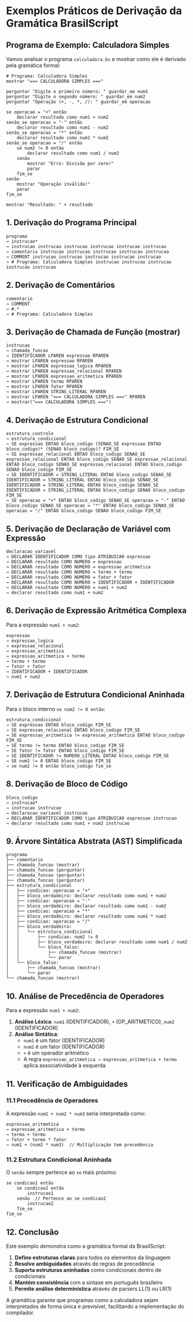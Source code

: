 # Exemplos Práticos de Derivação da Gramática BrasilScript

## Programa de Exemplo: Calculadora Simples

Vamos analisar o programa `calculadora.bs` e mostrar como ele é derivado pela gramática formal:

```brasilscript
# Programa: Calculadora Simples
mostrar "=== CALCULADORA SIMPLES ==="

perguntar "Digite o primeiro número: " guardar_em num1
perguntar "Digite o segundo número: " guardar_em num2
perguntar "Operação (+, -, *, /): " guardar_em operacao

se operacao = "+" então
    declarar resultado como num1 + num2
senão_se operacao = "-" então
    declarar resultado como num1 - num2
senão_se operacao = "*" então
    declarar resultado como num1 * num2
senão_se operacao = "/" então
    se num2 != 0 então
        declarar resultado como num1 / num2
    senão
        mostrar "Erro: Divisão por zero!"
        parar
    fim_se
senão
    mostrar "Operação inválida!"
    parar
fim_se

mostrar "Resultado: " + resultado
```

## 1. Derivação do Programa Principal

```
programa
→ instrucao*
→ instrucao instrucao instrucao instrucao instrucao instrucao
→ comentario instrucao instrucao instrucao instrucao instrucao
→ COMMENT instrucao instrucao instrucao instrucao instrucao
→ # Programa: Calculadora Simples instrucao instrucao instrucao instrucao instrucao
```

## 2. Derivação de Comentários

```
comentario
→ COMMENT
→ #.*
→ # Programa: Calculadora Simples
```

## 3. Derivação de Chamada de Função (mostrar)

```
instrucao
→ chamada_funcao
→ IDENTIFICADOR LPAREN expressao RPAREN
→ mostrar LPAREN expressao RPAREN
→ mostrar LPAREN expressao_logica RPAREN
→ mostrar LPAREN expressao_relacional RPAREN
→ mostrar LPAREN expressao_aritmetica RPAREN
→ mostrar LPAREN termo RPAREN
→ mostrar LPAREN fator RPAREN
→ mostrar LPAREN STRING_LITERAL RPAREN
→ mostrar LPAREN "=== CALCULADORA SIMPLES ===" RPAREN
→ mostrar("=== CALCULADORA SIMPLES ===")
```

## 4. Derivação de Estrutura Condicional

```
estrutura_controle
→ estrutura_condicional
→ SE expressao ENTAO bloco_codigo (SENAO_SE expressao ENTAO bloco_codigo)* (SENAO bloco_codigo)? FIM_SE
→ SE expressao_relacional ENTAO bloco_codigo SENAO_SE expressao_relacional ENTAO bloco_codigo SENAO_SE expressao_relacional ENTAO bloco_codigo SENAO_SE expressao_relacional ENTAO bloco_codigo SENAO bloco_codigo FIM_SE
→ SE IDENTIFICADOR = STRING_LITERAL ENTAO bloco_codigo SENAO_SE IDENTIFICADOR = STRING_LITERAL ENTAO bloco_codigo SENAO_SE IDENTIFICADOR = STRING_LITERAL ENTAO bloco_codigo SENAO_SE IDENTIFICADOR = STRING_LITERAL ENTAO bloco_codigo SENAO bloco_codigo FIM_SE
→ SE operacao = "+" ENTAO bloco_codigo SENAO_SE operacao = "-" ENTAO bloco_codigo SENAO_SE operacao = "*" ENTAO bloco_codigo SENAO_SE operacao = "/" ENTAO bloco_codigo SENAO bloco_codigo FIM_SE
```

## 5. Derivação de Declaração de Variável com Expressão

```
declaracao_variavel
→ DECLARAR IDENTIFICADOR COMO tipo ATRIBUICAO expressao
→ DECLARAR resultado COMO NUMERO = expressao
→ DECLARAR resultado COMO NUMERO = expressao_aritmetica
→ DECLARAR resultado COMO NUMERO = termo + termo
→ DECLARAR resultado COMO NUMERO = fator + fator
→ DECLARAR resultado COMO NUMERO = IDENTIFICADOR + IDENTIFICADOR
→ DECLARAR resultado COMO NUMERO = num1 + num2
→ declarar resultado como num1 + num2
```

## 6. Derivação de Expressão Aritmética Complexa

Para a expressão `num1 + num2`:

```
expressao
→ expressao_logica
→ expressao_relacional
→ expressao_aritmetica
→ expressao_aritmetica + termo
→ termo + termo
→ fator + fator
→ IDENTIFICADOR + IDENTIFICADOR
→ num1 + num2
```

## 7. Derivação de Estrutura Condicional Aninhada

Para o bloco interno `se num2 != 0 então`:

```
estrutura_condicional
→ SE expressao ENTAO bloco_codigo FIM_SE
→ SE expressao_relacional ENTAO bloco_codigo FIM_SE
→ SE expressao_aritmetica != expressao_aritmetica ENTAO bloco_codigo FIM_SE
→ SE termo != termo ENTAO bloco_codigo FIM_SE
→ SE fator != fator ENTAO bloco_codigo FIM_SE
→ SE IDENTIFICADOR != NUMERO_LITERAL ENTAO bloco_codigo FIM_SE
→ SE num2 != 0 ENTAO bloco_codigo FIM_SE
→ se num2 != 0 então bloco_codigo fim_se
```

## 8. Derivação de Bloco de Código

```
bloco_codigo
→ instrucao*
→ instrucao instrucao
→ declaracao_variavel instrucao
→ DECLARAR IDENTIFICADOR COMO tipo ATRIBUICAO expressao instrucao
→ declarar resultado como num1 + num2 instrucao
```

## 9. Árvore Sintática Abstrata (AST) Simplificada

```
programa
├── comentario
├── chamada_funcao (mostrar)
├── chamada_funcao (perguntar)
├── chamada_funcao (perguntar)
├── chamada_funcao (perguntar)
├── estrutura_condicional
│   ├── condicao: operacao = "+"
│   ├── bloco_verdadeiro: declarar resultado como num1 + num2
│   ├── condicao: operacao = "-"
│   ├── bloco_verdadeiro: declarar resultado como num1 - num2
│   ├── condicao: operacao = "*"
│   ├── bloco_verdadeiro: declarar resultado como num1 * num2
│   ├── condicao: operacao = "/"
│   ├── bloco_verdadeiro:
│   │   └── estrutura_condicional
│   │       ├── condicao: num2 != 0
│   │       ├── bloco_verdadeiro: declarar resultado como num1 / num2
│   │       └── bloco_falso:
│   │           ├── chamada_funcao (mostrar)
│   │           └── parar
│   └── bloco_falso:
│       ├── chamada_funcao (mostrar)
│       └── parar
└── chamada_funcao (mostrar)
```

## 10. Análise de Precedência de Operadores

Para a expressão `num1 + num2`:

1. **Análise Léxica**: `num1` (IDENTIFICADOR), `+` (OP_ARITMETICO), `num2` (IDENTIFICADOR)
2. **Análise Sintática**:
   - `num1` é um fator (IDENTIFICADOR)
   - `num2` é um fator (IDENTIFICADOR)
   - `+` é um operador aritmético
   - A regra `expressao_aritmetica → expressao_aritmetica + termo` aplica associatividade à esquerda

## 11. Verificação de Ambiguidades

### 11.1 Precedência de Operadores
A expressão `num1 + num2 * num3` seria interpretada como:
```
expressao_aritmetica
→ expressao_aritmetica + termo
→ termo + termo
→ fator + termo * fator
→ num1 + (num2 * num3)  // Multiplicação tem precedência
```

### 11.2 Estrutura Condicional Aninhada
O `senão` sempre pertence ao `se` mais próximo:
```brasilscript
se condicao1 então
    se condicao2 então
        instrucao1
    senão  // Pertence ao se condicao2
        instrucao2
    fim_se
fim_se
```

## 12. Conclusão

Este exemplo demonstra como a gramática formal da BrasilScript:

1. **Define estruturas claras** para todos os elementos da linguagem
2. **Resolve ambiguidades** através de regras de precedência
3. **Suporta estruturas aninhadas** como condicionais dentro de condicionais
4. **Mantém consistência** com a sintaxe em português brasileiro
5. **Permite análise determinística** através de parsers LL(1) ou LR(1)

A gramática garante que programas como a calculadora sejam interpretados de forma única e previsível, facilitando a implementação do compilador.
